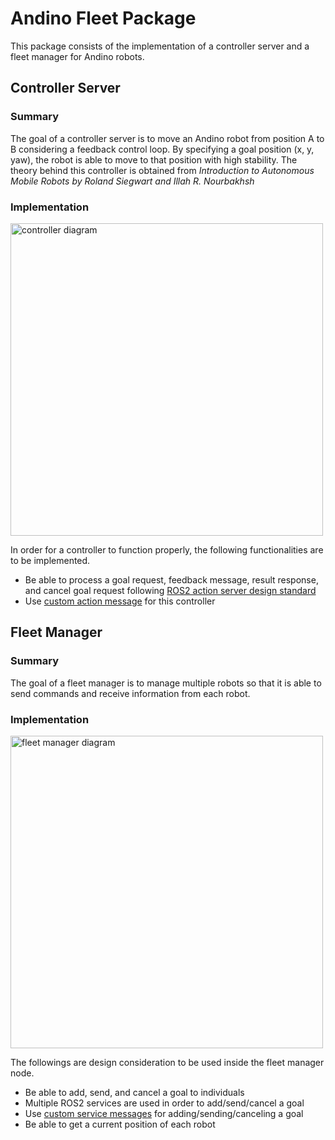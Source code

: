 # Andino Fleet Package
This package consists of the implementation of a controller server and a fleet manager for Andino robots.

## Controller Server
### Summary

The goal of a controller server is to move an Andino robot from position A to B considering a feedback control loop. By specifying a goal position (x, y, yaw), the robot is able to move to that position with high stability. The theory behind this controller is obtained from *Introduction to Autonomous Mobile Robots by Roland Siegwart and Illah R. Nourbakhsh* 

### Implementation

<img src="https://github.com/ekumenlabs/andino_fleet_open_rmf/blob/readme-writing/docs/controller_server_diagram.png" alt="controller diagram" title="controller diagram" width="500">

In order for a controller to function properly, the following functionalities are to be implemented.

- Be able to process a goal request, feedback message, result response, and cancel goal request following [ROS2 action server design standard](https://design.ros2.org/articles/actions.html)
- Use [custom action message](https://github.com/ekumenlabs/andino_fleet_open_rmf/tree/readme-writing/controller_action_msg/action) for this controller


## Fleet Manager
### Summary

The goal of a fleet manager is to manage multiple robots so that it is able to send commands and receive information from each robot. 

### Implementation

<img src="https://github.com/ekumenlabs/andino_fleet_open_rmf/blob/readme-writing/docs/fleet_manager_diagram.png" alt="fleet manager diagram" title="fleet manager diagram" width="500">

The followings are design consideration to be used inside the fleet manager node.

- Be able to add, send, and cancel a goal to individuals
- Multiple ROS2 services are used in order to add/send/cancel a goal
- Use [custom service messages]([/home/ubuntu/andino_fleet_open_rmf/src/andino_fleet_open_rmf/fleet_msg/srv](https://github.com/ekumenlabs/andino_fleet_open_rmf/tree/readme-writing/fleet_msg/srv)) for adding/sending/canceling a goal
- Be able to get a current position of each robot
